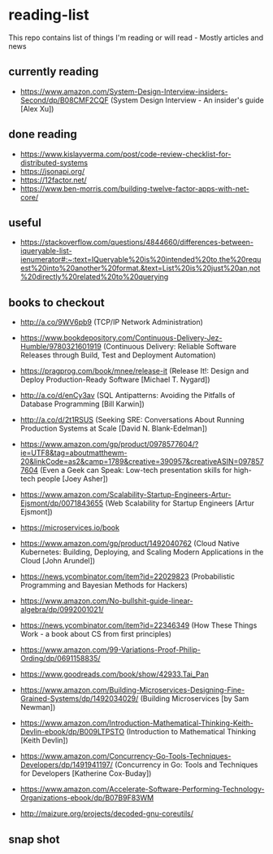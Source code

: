 # reading-list

This repo contains list of things I'm reading or will read  - Mostly articles and news


## currently reading 
- https://www.amazon.com/System-Design-Interview-insiders-Second/dp/B08CMF2CQF (System Design Interview - An insider's guide [Alex Xu])



## done reading

 - https://www.kislayverma.com/post/code-review-checklist-for-distributed-systems
 - https://jsonapi.org/
 - https://12factor.net/
 - https://www.ben-morris.com/building-twelve-factor-apps-with-net-core/

## useful
 - https://stackoverflow.com/questions/4844660/differences-between-iqueryable-list-ienumerator#:~:text=IQueryable%20is%20intended%20to,the%20request%20into%20another%20format.&text=List%20is%20just%20an,not%20directly%20related%20to%20querying

## books to checkout

- http://a.co/9WV6pb9 (TCP/IP Network Administration)
- https://www.bookdepository.com/Continuous-Delivery-Jez-Humble/9780321601919 (Continuous Delivery: Reliable Software Releases through Build, Test and Deployment Automation)
- https://pragprog.com/book/mnee/release-it (Release It!: Design and Deploy Production-Ready Software [Michael T. Nygard])
- http://a.co/d/enCy3av (SQL Antipatterns: Avoiding the Pitfalls of Database Programming [Bill Karwin])
- http://a.co/d/2t1RSUS (Seeking SRE: Conversations About Running Production Systems at Scale [David N. Blank-Edelman])
- https://www.amazon.com/gp/product/0978577604/?ie=UTF8&tag=aboutmatthewm-20&linkCode=as2&camp=1789&creative=390957&creativeASIN=0978577604 (Even a Geek can Speak: Low-tech presentation skills for high-tech people [Joey Asher])
- https://www.amazon.com/Scalability-Startup-Engineers-Artur-Ejsmont/dp/0071843655 (Web Scalability for Startup Engineers [Artur Ejsmont])
- https://microservices.io/book
- https://www.amazon.com/gp/product/1492040762 (Cloud Native Kubernetes: Building, Deploying, and Scaling Modern Applications in the Cloud [John Arundel])
- https://news.ycombinator.com/item?id=22029823 (Probabilistic Programming and Bayesian Methods for Hackers)
- https://www.amazon.com/No-bullshit-guide-linear-algebra/dp/0992001021/
- https://news.ycombinator.com/item?id=22346349 (How These Things Work - a book about CS from first principles)
- https://www.amazon.com/99-Variations-Proof-Philip-Ording/dp/0691158835/
- https://www.goodreads.com/book/show/42933.Tai_Pan
- https://www.amazon.com/Building-Microservices-Designing-Fine-Grained-Systems/dp/1492034029/ (Building Microservices [by Sam Newman])
- https://www.amazon.com/Introduction-Mathematical-Thinking-Keith-Devlin-ebook/dp/B009LTPSTO (Introduction to Mathematical Thinking [Keith Devlin])
- https://www.amazon.com/Concurrency-Go-Tools-Techniques-Developers/dp/1491941197/ (Concurrency in Go: Tools and Techniques for Developers [Katherine Cox-Buday])
- https://www.amazon.com/Accelerate-Software-Performing-Technology-Organizations-ebook/dp/B07B9F83WM

- http://maizure.org/projects/decoded-gnu-coreutils/


## snap shot